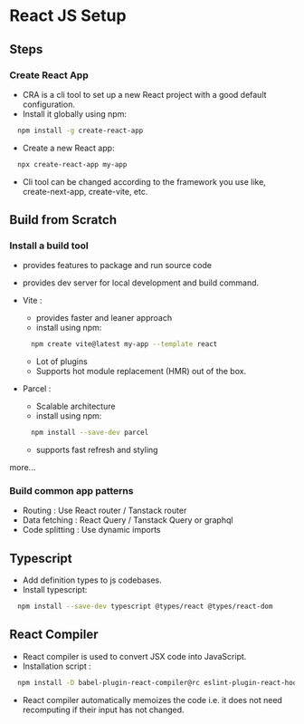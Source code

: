 # React JS Setup

## Steps 

### Create React App

- CRA is a cli tool to set up a new React project with a good default configuration.
- Install it globally using npm:
```bash
  npm install -g create-react-app
```
- Create a new React app:
```bash
  npx create-react-app my-app
```
- Cli tool can be changed according to the framework you use like, create-next-app, create-vite, etc.


## Build from Scratch

### Install a build tool

- provides features to package and run source code
- provides dev server for local development and build command.

- Vite : 
    - provides faster and leaner approach
    - install using npm:
    ```bash
      npm create vite@latest my-app --template react
    ```
    - Lot of plugins
    - Supports hot module replacement (HMR) out of the box.

- Parcel : 
    - Scalable architecture
    - install using npm:
    ```bash
      npm install --save-dev parcel
    ```
    - supports fast refresh and styling

more...

### Build common app patterns

- Routing : Use React router / Tanstack router
- Data fetching : React Query / Tanstack Query or graphql
- Code splitting : Use dynamic imports

## Typescript

- Add definition types to js codebases.
- Install typescript:
```bash
  npm install --save-dev typescript @types/react @types/react-dom
```
## React Compiler

- React compiler is used to convert JSX code into JavaScript.
- Installation script : 
```bash
  npm install -D babel-plugin-react-compiler@rc eslint-plugin-react-hooks@^6.0.0-rc.1
```
- React compiler automatically memoizes the code i.e. it does not need recomputing if their input has not changed.